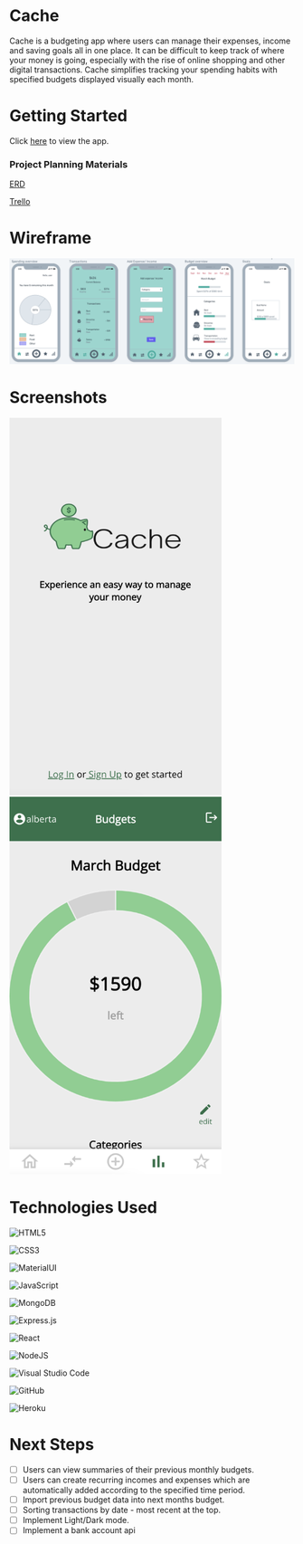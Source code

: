 # Cache  

Cache is a budgeting app where users can manage their expenses, income and saving goals all in one place. It can be difficult to keep track of where your money is going, especially with the rise of online shopping and other digital transactions. Cache simplifies tracking your spending habits with specified budgets displayed visually each month.  

# Getting Started

Click [here](https://cachefrontend.herokuapp.com/) to view the app. 


### Project Planning Materials  
[ERD](https://whimsical.com/cache-budget-app-erd-Vxzr1JRk8dCMnrtuzNmMjN">)

[Trello](https://trello.com/b/VL89qktx/cache-budget-app)

# Wireframe
![Wireframe](public/wireframe.png)  
 

# Screenshots

<img src="./public/landing-page.png" width="375" height="667" />
<img src="./public/budget.png" width="375" height="667 />

<img src="./public/transactions.png" width="375" height="667" />


# Technologies Used

  ![HTML5](https://img.shields.io/badge/html5-%23E34F26.svg?style=for-the-badge&logo=html5&logoColor=white)

  ![CSS3](https://img.shields.io/badge/css3-%231572B6.svg?style=for-the-badge&logo=css3&logoColor=white)

  ![MaterialUI](https://img.shields.io/badge/Material--UI-0081CB?style=for-the-badge&logo=material-ui&logoColor=white)

  ![JavaScript](https://img.shields.io/badge/javascript-%23323330.svg?style=for-the-badge&logo=javascript&logoColor=%23F7DF1E)

  ![MongoDB](https://img.shields.io/badge/MongoDB-%234ea94b.svg?style=for-the-badge&logo=mongodb&logoColor=white)

  ![Express.js](https://img.shields.io/badge/express.js-%23404d59.svg?style=for-the-badge&logo=express&logoColor=%2361DAFB)

  ![React](https://img.shields.io/badge/React-20232A?style=for-the-badge&logo=react&logoColor=61DAFB)

  ![NodeJS](https://img.shields.io/badge/node.js-6DA55F?style=for-the-badge&logo=node.js&logoColor=white)

  ![Visual Studio Code](https://img.shields.io/badge/Visual%20Studio%20Code-0078d7.svg?style=for-the-badge&logo=visual-studio-code&logoColor=white)

  ![GitHub](https://img.shields.io/badge/github-%23121011.svg?style=for-the-badge&logo=github&logoColor=white)
  
  ![Heroku](https://img.shields.io/badge/Heroku-430098?style=for-the-badge&logo=heroku&logoColor=white)


# Next Steps

- [ ] Users can view summaries of their previous monthly budgets.
- [ ] Users can create recurring incomes and expenses which are automatically added according to the specified time period.
- [ ] Import previous budget data into next months budget.
- [ ] Sorting transactions by date - most recent at the top.
- [ ] Implement Light/Dark mode.
- [ ] Implement a bank account api
